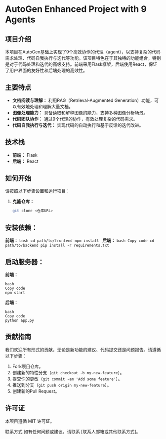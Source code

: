 # AutoGen Enhanced Project with 9 Agents

## 项目介绍
本项目在AutoGen基础上实现了9个高效协作的代理（agent），以支持复杂的代码需求处理、代码自我执行与迭代等功能。该项目特色在于其独特的功能组合，特别是对于代码处理和迭代的高级支持。前端采用Flask框架，后端使用React，保证了用户界面的友好性和后端处理的高效性。

## 主要特点
- **文档阅读与理解：** 利用RAG（Retrieval-Augmented Generation）功能，可以有效地处理和理解大量文档。
- **图像处理能力：** 具备读取和解释图像的能力，支持多种图像分析场景。
- **代码团队协作：** 通过9个代理的协作，有效处理复杂的代码需求。
- **代码自我执行与迭代：** 实现代码的自动执行和基于反馈的迭代改进。

## 技术栈
- **前端：** Flask
- **后端：** React

## 如何开始
请按照以下步骤设置和运行项目：

1. **克隆仓库：**
   ```bash
   git clone <仓库URL>
## 安装依赖：
**前端：**
    ```bash
    cd path/to/frontend
    npm install
    ```
**后端：** 
    ```
    bash
    Copy code
    cd path/to/backend
    pip install -r requirements.txt
    ```

## 启动服务器：
**前端：**
```
bash
Copy code
npm start
```

**后端：**
```
bash
Copy code
python app.py
```

## 贡献指南

我们欢迎所有形式的贡献，无论是新功能的建议、代码提交还是问题报告。请遵循以下步骤：

1. Fork项目仓库。
2. 创建新的特性分支（`git checkout -b my-new-feature`）。
3. 提交你的更改（`git commit -am 'Add some feature'`）。
4. 推送到分支（`git push origin my-new-feature`）。
5. 创建新的Pull Request。

## 许可证
本项目遵循 MIT 许可证。

联系方式
如有任何问题或建议，请联系 [联系人邮箱或其他联系方式]。